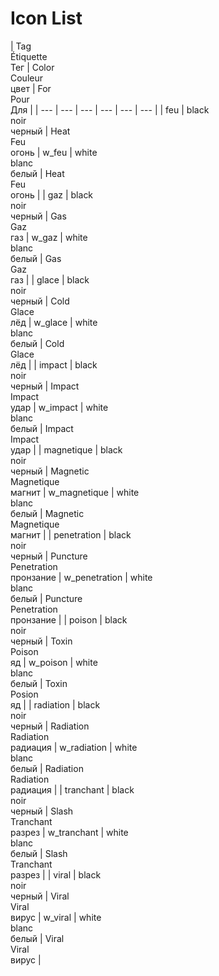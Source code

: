 # Icon List

| Tag<br/>Étiquette<br/>Тег | Color<br/>Couleur<br/>цвет | For<br/>Pour<br/>Для |
| --- | --- | --- | --- | --- | --- |
| feu | black<br/>noir<br/>черный | Heat<br/>Feu<br/>огонь | w_feu | white<br/>blanc<br/>белый | Heat<br/>Feu<br/>огонь |
| gaz | black<br/>noir<br/>черный | Gas<br/>Gaz<br/>газ | w_gaz | white<br/>blanc<br/>белый | Gas<br/>Gaz<br/>газ |
| glace | black<br/>noir<br/>черный | Cold<br/>Glace<br/>лёд | w_glace | white<br/>blanc<br/>белый | Cold<br/>Glace<br/>лёд |
| impact | black<br/>noir<br/>черный | Impact<br/>Impact<br/>удар | w_impact | white<br/>blanc<br/>белый | Impact<br/>Impact<br/>удар |
| magnetique | black<br/>noir<br/>черный | Magnetic<br/>Magnetique<br/>магнит | w_magnetique | white<br/>blanc<br/>белый | Magnetic<br/>Magnetique<br/>магнит |
| penetration | black<br/>noir<br/>черный | Puncture<br/>Penetration<br/>пронзание | w_penetration | white<br/>blanc<br/>белый | Puncture<br/>Penetration<br/>пронзание |
| poison | black<br/>noir<br/>черный | Toxin<br/>Poison<br/>яд | w_poison | white<br/>blanc<br/>белый | Toxin<br/>Posion<br/>яд |
| radiation | black<br/>noir<br/>черный | Radiation<br/>Radiation<br/>радиация | w_radiation | white<br/>blanc<br/>белый | Radiation<br/>Radiation<br/>радиация |
| tranchant | black<br/>noir<br/>черный | Slash<br/>Tranchant<br/>разрез | w_tranchant | white<br/>blanc<br/>белый | Slash<br/>Tranchant<br/>разрез |
| viral | black<br/>noir<br/>черный | Viral<br/>Viral<br/>вирус | w_viral | white<br/>blanc<br/>белый | Viral<br/>Viral<br/>вирус |